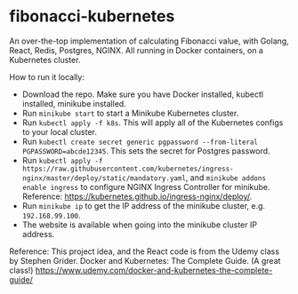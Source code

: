 # fibonacci-kubernetes
An over-the-top implementation of calculating Fibonacci value, with Golang, React, Redis, Postgres, NGINX. All running in Docker containers, on a Kubernetes cluster. 

How to run it locally:
* Download the repo. Make sure you have Docker installed, kubectl installed, minikube installed. 
* Run `minikube start` to start a Minikube Kubernetes cluster.
* Run `kubectl apply -f k8s`. This will apply all of the Kubernetes configs to your local cluster.
* Run `kubectl create secret generic pgpassword --from-literal PGPASSWORD=abcde12345`. This sets the secret for Postgres password.
* Run `kubectl apply -f https://raw.githubusercontent.com/kubernetes/ingress-nginx/master/deploy/static/mandatory.yaml`, and `minikube addons enable ingress` to configure NGINX Ingress Controller for minikube. Reference: https://kubernetes.github.io/ingress-nginx/deploy/. 
* Run `minikube ip` to get the IP address of the minikube cluster, e.g. `192.168.99.100`.
* The website is available when going into the minikube cluster IP address. 

Reference:
This project idea, and the React code is from the Udemy class by Stephen Grider. Docker and Kubernetes: The Complete Guide. (A great class!) https://www.udemy.com/docker-and-kubernetes-the-complete-guide/
